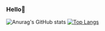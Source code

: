 ### Hello👋

<!--
**alreadyknowit/alreadyknowit** is a ✨ _special_ ✨ repository because its `README.md` (this file) appears on your GitHub profile.

Here are some ideas to get you started:

- 🔭 I’m currently working on ...
- 🌱 I’m currently learning ...
- 👯 I’m looking to collaborate on ...
- 🤔 I’m looking for help with ...
- 💬 Ask me about ...
- 📫 How to reach me: ...
- 😄 Pronouns: ...
- ⚡ Fun fact: ...
-->


![Anurag's GitHub stats](https://github-readme-stats.vercel.app/api?username=alreadyknowit&show_icons=true&theme=radical)    [![Top Langs](https://github-readme-stats.vercel.app/api/top-langs/?username=alreadyknowit&layout=compact)](https://github.com/anuraghazra/github-readme-stats)


